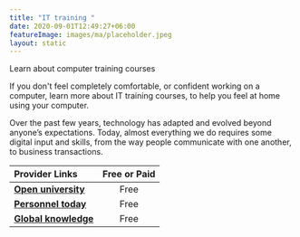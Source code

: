 ```yaml
---
title: "IT training "
date: 2020-09-01T12:49:27+06:00
featureImage: images/ma/placeholder.jpeg
layout: static
---
```


Learn about computer training courses

If you don't feel completely comfortable, or confident working on a computer, learn more about IT training courses, to help you feel at home using your computer.

Over the past few years, technology has adapted and evolved beyond anyone’s expectations. Today, almost everything we do requires some digital input and skills, from the way people communicate with one another, to business transactions.

| Provider Links      | Free or Paid  |  
| :-----------          | :--------------:      |  
| [**Open university**](https://www.open.edu/openlearn/digital-computing/introducing-computing-and-it/content-section-0?active-tab=description-tab) | Free | 
| [**Personnel today**](https://www.personneltoday.com/hr/why-it-training-is-important/) | Free | 
| [**Global knowledge**](https://www.globalknowledge.com/us-en/resources/resource-library/articles/the-10-most-important-it-skills-for-2020/) | Free | 
  

<br/><br/>







